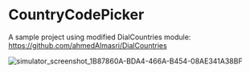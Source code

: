 # CountryCodePicker
A sample project using modified DialCountries module: https://github.com/ahmedAlmasri/DialCountries

![simulator_screenshot_1B87860A-BDA4-466A-B454-08AE341A38BF](https://user-images.githubusercontent.com/12502679/176411540-40b6a72f-4de8-4a88-a997-1e6e6c27669f.png)
